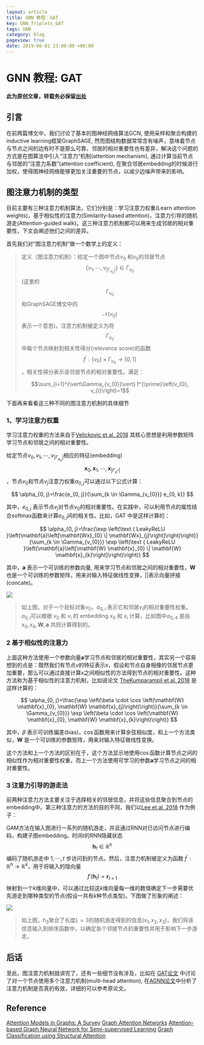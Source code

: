 ```yaml
---
layout: article
title: GNN 教程：GAT
key: GNN_Triplets_GAT
tags: GNN
category: blog
pageview: true
date: 2019-06-01 23:00:00 +08:00
---
```

# GNN 教程: GAT
**此为原创文章，转载务必保留[出处](https://archwalker.github.io)**

## 引言
在前两篇博文中，我们讨论了基本的图神经网络算法GCN, 使用采样和聚合构建的inductive learning框架GraphSAGE, 然而图结构数据常常含有噪声，意味着节点与节点之间的边有时不是那么可靠，邻居的相对重要性也有差异，解决这个问题的方式是在图算法中引入“注意力”机制(attention mechanism), 通过计算当前节点与邻居的“注意力系数”(attention coefficient), 在聚合邻居embedding的时候进行加权，使得图神经网络能够更加关注重要的节点，以减少边噪声带来的影响。

## 图注意力机制的类型

目前主要有三种注意力机制算法，它们分别是：学习注意力权重(Learn attention weights)，基于相似性的注意力(Similarity-based attention)，注意力引导的随机游走(Attention-guided walk)。这三种注意力机制都可以用来生成邻居的相对重要性，下文会阐述他们之间的差异。

首先我们对“图注意力机制”做一个数学上的定义：

>定义（图注意力机制）：给定一个图中节点$v_0$ 和$v_0$的邻居节点 $$\left\{v_{1}, \cdots, v_{\vert\Gamma_{v_{0}}\vert}\right\} \in \Gamma_{v_{0}}$$  (这里的 $$\Gamma_{v_{0}}$$ 和GraphSAGE博文中的 $$\mathcal{N}(v_0)$$ 表示一个意思)。注意力机制被定义为将$$\Gamma_{v_{0}}$$中每个节点映射到相关性得分(relevance score)的函数$$f^{\prime} :\left\{v_{0}\right\} \times \Gamma_{v_{0}} \rightarrow[0,1]$$，相关性得分表示该邻居节点的相对重要性。满足：
>
>$$\sum_{i=1}^{\vert\Gamma_{v_{0}}\vert} f^{\prime}\left(v_{0}, v_{i}\right)=1$$

下面再来看看这三种不同的图注意力机制的具体细节

### 1、学习注意力权重
学习注意力权重的方法来自于[Velickovic et al. 2018](https://arxiv.org/abs/1710.10903) 其核心思想是利用参数矩阵学习节点和邻居之间的相对重要性。

给定节点$v_{0}, v_{1}, \cdots, v_{\vert\Gamma_{x_{0}}\vert}$相应的特征(embedding) $$\mathbf{x}_{0}, \mathbf{x}_{1}, \cdots, \mathbf{x}_{\vert\Gamma_{o^{*}}\vert}$$ ，节点$v_0$和节点$v_j$注意力权重$\alpha_{0, j}$可以通过以下公式计算：

$$
\alpha_{0, j}=\frac{e_{0, j}}{\sum_{k \in \Gamma_{v_{0}}} e_{0, k}}
$$

其中，$e_{0, j}$ 表示节点$v_j$对节点$v_0$的相对重要性。在实践中，可以利用节点的属性结合softmax函数来计算$e_{0, j}$间的相关性。比如，GAT 中是这样计算的：

$$
\alpha_{0, j}=\frac{\exp \left(\text { LeakyReLU }\left(\mathbf{a}\left[\mathbf{Wx}_{0} \| \mathbf{Wx}_{j}\right]\right)\right)}{\sum_{k \in \Gamma_{v_{0}}} \exp \left(\text { LeakyReLU }\left(\mathbf{a}\left[\mathbf{W} \mathbf{x}_{0} \| \mathbf{W} \mathbf{x}_{k}\right]\right)\right)}
$$

其中，$\mathbf{a}$ 表示一个可训练的参数向量, 用来学习节点和邻居之间的相对重要性，$\mathbf{W}$ 也是一个可训练的参数矩阵，用来对输入特征做线性变换，$\vert\vert$表示向量拼接(concate)。

![](https://i.imgur.com/auzvuiy.png)


> 如上图，对于一个目标对象$v_0$，$a_{0,i}$ 表示它和邻居$v_i$的相对重要性权重。$a_{0, i}$可以根据 $v_0$ 和 $v_i$ 的 embedding $x_0$ 和 $x_i$ 计算，比如图中$\alpha_{0, 4}$ 是由 $x_0, x_4, \mathbf{W}, \mathbf{a}$ 共同计算得到的。

### 2 基于相似性的注意力

上面这种方法使用一个参数向量$\mathbf{a}$学习节点和邻居的相对重要性，其实另一个容易想到的点是：既然我们有节点$v$的特征表示$x$，假设和节点自身相像的邻居节点更加重要，那么可以通过直接计算$x$之间相似性的方法得到节点的相对重要性。这种方法称为基于相似性的注意力机制，比如说论文 [TheKumparampil et al. 2018](http://arxiv.org/abs/1803.03735) 是这样计算的：


$$
\alpha_{0, j}=\frac{\exp \left(\beta \cdot \cos \left(\mathbf{W} \mathbf{x}_{0}, \mathbf{W} \mathbf{x}_{j}\right)\right)}{\sum_{k \in \Gamma_{v_{0}}} \exp \left(\beta \cdot \cos \left(\mathbf{W} \mathbf{x}_{0}, \mathbf{W} \mathbf{x}_{k}\right)\right)}
$$

其中，$\beta$ 表示可训练偏差(bias)，$\cos$函数用来计算余弦相似度，和上一个方法类似，$\mathbf{W}$ 是一个可训练的参数矩阵，用来对输入特征做线性变换。

这个方法和上一个方法的区别在于，这个方法显示地使用$\cos$函数计算节点之间的相似性作为相对重要性权重，而上一个方法使用可学习的参数$\mathbf{a}$学习节点之间的相对重要性。

### 3 注意力引导的游走法

前两种注意力方法主要关注于选择相关的邻居信息，并将这些信息聚合到节点的embedding中。第三种注意力的方法的目的不同，我们以[Lee et al. 2018](http://ryanrossi.com/pubs/KDD18-graph-attention-model.pdf) 作为例子：

GAM方法在输入图进行一系列的随机游走，并且通过RNN对已访问节点进行编码，构建子图embedding。时间$t$的RNN隐藏状态 $$\mathbf{h}_{t} \in \mathbb{R}^{h}$$ 编码了随机游走中 $1, \cdots, t$ 步访问到的节点。然后，注意力机制被定义为函数 $f^{\prime} : \mathbb{R}^{h} \rightarrow \mathbb{R}^{k}$，用于将输入的隐向量$$f'\left(\mathbf{h}_{t}\right)=\mathbf{r}_{t+1}$$映射到一个$k$维向量中，可以通过比较这$k$维向量每一维的数值确定下一步需要优先游走到哪种类型的节点(假设一共有$k$种节点类型)。下图做了形象的阐述：

![](https://i.imgur.com/IHYxrHG.png)


> 如上图，$h_3$聚合了长度$L=3$的随机游走得到的信息$\left(x_{1}, x_2, x_{3}\right)$，我们将该信息输入到排序函数中，以确定各个邻接节点的重要性并用于影响下一步游走。
>

## 后话

至此，图注意力机制就讲完了，还有一些细节没有涉及，比如在 [GAT论文](https://arxiv.org/abs/1710.10903) 中讨论了对一个节点使用多个注意力机制(multi-head attention), 在[AGNN论文](http://arxiv.org/abs/1803.03735)中分析了注意力机制是否真的有效，详细的可以参考原论文。

## Reference
[Attention Models in Graphs: A Survey](http://arxiv.org/abs/1807.07984)
[Graph Attention Networks](http://arxiv.org/abs/1710.10903)
[Attention-based Graph Neural Network for Semi-supervised Learning](http://arxiv.org/abs/1803.03735)
[Graph Classification using Structural Attention](http://ryanrossi.com/pubs/KDD18-graph-attention-model.pdf)